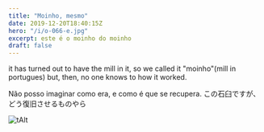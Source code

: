 ```yaml
---
title: "Moinho, mesmo"
date: 2019-12-20T18:40:15Z
hero: "/i/o-066-e.jpg"
excerpt: este é o moinho do moinho
draft: false
---
```


it has turned out to have the mill in it, so we called it "moinho"(mill in portugues)
but, then, no one knows to how it worked.

Não posso imaginar como era,
e como é que se recupera.
この石臼ですが、
どう復旧させるものやら


![tAlt](/i/o-066.jpg) 
